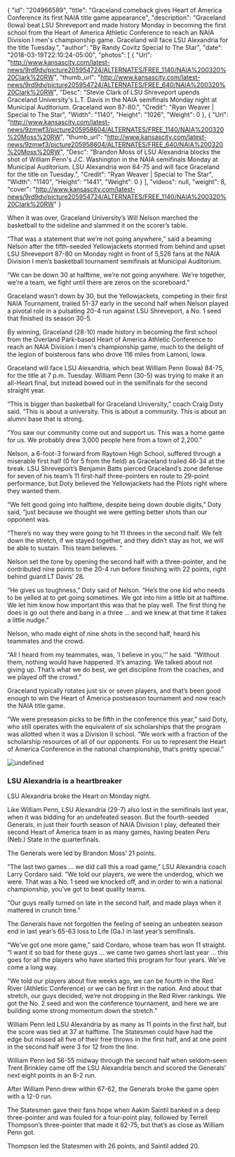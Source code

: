 {
  "id": "204966589",
  "title": "Graceland comeback gives Heart of America Conference its first NAIA title game appearance",
  "description": "Graceland (Iowa) beat LSU Shreveport and made history Monday in becoming the first school from the Heart of America Athletic Conference to reach an NAIA Division I men's championship game. Graceland will face LSU Alexandria for the title Tuesday.",
  "author": "By Randy Covitz Special to The Star",
  "date": "2018-03-19T22:10:24-05:00",
  "photos": [
    {
      "Url": "http://www.kansascity.com/latest-news/9rd9dv/picture205954724/ALTERNATES/FREE_1140/NAIA%200320%20Clark%20RW",
      "thumb_url": "http://www.kansascity.com/latest-news/9rd9dv/picture205954724/ALTERNATES/FREE_640/NAIA%200320%20Clark%20RW",
      "Desc": "Stevie Clark of LSU Shreveport upends Graceland University's L.T. Davis in the NAIA semifinals Monday night at Municipal Auditorium. Graceland won 87-80.",
      "Credit": "Ryan Weaver | Special to The Star",
      "Width": "1140",
      "Height": "1026",
      "Weight": 0
    },
    {
      "Url": "http://www.kansascity.com/latest-news/9zmwf3/picture205958604/ALTERNATES/FREE_1140/NAIA%200320%20Moss%20RW",
      "thumb_url": "http://www.kansascity.com/latest-news/9zmwf3/picture205958604/ALTERNATES/FREE_640/NAIA%200320%20Moss%20RW",
      "Desc": "Brandon Moss of LSU Alexandria blocks the shot of William Penn's J.C. Washington in the NAIA semifinals Monday at Municipal Auditorium. LSU Alexandria won 84-75 and will face Graceland for the title on Tuesday.",
      "Credit": "Ryan Weaver | Special to The Star",
      "Width": "1140",
      "Height": "1441",
      "Weight": 0
    }
  ],
  "videos": null,
  "weight": 8,
  "cover": "http://www.kansascity.com/latest-news/9rd9dv/picture205954724/ALTERNATES/FREE_1140/NAIA%200320%20Clark%20RW"
}

<p>When it was over, Graceland University’s Will Nelson marched the basketball to the sideline and slammed it on the scorer’s table.</p><p>“That was a statement that we’re not going anywhere,” said a beaming Nelson after the fifth-seeded Yellowjackets stormed from behind and upset LSU Shreveport 87-80 on Monday night in front of 5,526 fans at the NAIA Division I men’s basketball tournament semifinals at Municipal Auditorium.</p><p> “We can be down 30 at halftime, we’re not going anywhere. We’re together, we’re a team, we fight until there are zeros on the scoreboard.”</p><p> Graceland wasn’t down by 30, but the Yellowjackets, competing in their first NAIA Tournament, trailed 51-37 early in the second half when Nelson played a pivotal role in a pulsating 20-4 run against LSU Shreveport, a No. 1 seed that finished its season 30-5.</p><p>By winning, Graceland (28-10) made history in becoming the first school from the Overland Park-based Heart of America Athletic Conference to reach an NAIA Division I men's championship game, much to the delight of the legion of boisterous fans who drove 116 miles from Lamoni, Iowa. </p><p>Graceland will face LSU Alexandria, which beat William Penn (Iowa) 84-75, for the title at 7 p.m. Tuesday. William Penn (30-5) was trying to make it an all-Heart final, but instead bowed out in the semifinals for the second straight year.</p><p> “This is bigger than basketball for Graceland University,” coach Craig Doty said. “This is about a university. This is about a community. This is about an alumni base that is strong.</p><p>“You saw our community come out and support us. This was a home game for us. We probably drew 3,000 people here from a town of 2,200.”</p><p>Nelson, a 6-foot-3 forward from Raytown High School, suffered through a miserable first half (0 for 5 from the field) as Graceland trailed 46-34 at the break. LSU Shreveport’s Benjamin Batts pierced Graceland’s zone defense for seven of his team’s 11 first-half three-pointers en route to 29-point performance, but Doty believed the Yellowjackets had the Pilots right where they wanted them.</p><p>“We felt good going into halftime, despite being down double digits,” Doty said, “just because we thought we were getting better shots than our opponent was.</p><p>“There’s no way they were going to hit 11 threes in the second half. We felt down the stretch, if we stayed together, and they didn’t stay as hot, we will be able to sustain. This team believes. “</p><p>Nelson set the tone by opening the second half with a three-pointer, and he contributed nine points to the 20-4 run before finishing with 22 points, right behind guard LT Davis’ 28.</p><p>“He gives us toughness,” Doty said of Nelson. “He’s the one kid who needs to be yelled at to get going sometimes. We got into him a little bit at halftime. We let him know how important this was that he play well. The first thing he does is go out there and bang in a three … and we knew at that time it takes a little nudge.”</p><p>Nelson, who made eight of nine shots in the second half, heard his teammates and the crowd.</p><p>“All I heard from my teammates, was, 'I believe in you,’’’ he said. “Without them, nothing would have happened. It’s amazing. We talked about not giving up. That’s what we do best, we get discipline from the coaches, and we played off the crowd.”</p><p>Graceland typically rotates just six or seven players, and that’s been good enough to win the Heart of America postseason tournament and now reach the NAIA title game.</p><p>“We were preseason picks to be fifth in the conference this year,” said Doty, who still operates with the equivalent of six scholarships that the program was allotted when it was a Division II school. “We work with a fraction of the scholarship resources of all of our opponents. For us to represent the Heart of America Conference in the national championship, that’s pretty special.”</p><p><img src="http://www.kansascity.com/latest-news/9zmwf3/picture205958604/binary/NAIA%200320%20Moss%20RW" id="_f7c428c8-4b14-46c3-a8a2-0fb10313e950" alt="undefined" /></p><h3>LSU Alexandria is a heartbreaker</h3><p>LSU Alexandria broke the Heart on Monday night.</p><p>Like William Penn, LSU Alexandria (29-7) also lost in the semifinals last year, when it was bidding for an undefeated season. But the fourth-seeded Generals, in just their fourth season of NAIA Division I play, defeated their second Heart of America team in as many games, having beaten Peru (Neb.) State in the quarterfinals.</p><p>The Generals were led by Brandon Moss’ 21 points.</p><p>“The last two games … we did call this a road game,” LSU Alexandria coach Larry Cordaro said. “We told our players, we were the underdog, which we were. That was a No. 1 seed we knocked off, and in order to win a national championship, you’ve got to beat quality teams.</p><p>“Our guys really turned on late in the second half, and made plays when it mattered in crunch time.”</p><p>The Generals have not forgotten the feeling of seeing an unbeaten season end in last year’s 65-63 loss to Life (Ga.) in last year’s semifinals.</p><p>“We’ve got one more game,” said Cordaro, whose team has won 11 straight. “I want it so bad for these guys … we came two games short last year … this goes for all the players who have started this program for four years. We’ve come a long way.</p><p>“We told our players about five weeks ago, we can be fourth in the Red River (Athletic Conference) or we can be first in the nation. And about that stretch, our guys decided, we’re not dropping in the Red River rankings. We got the No. 2 seed and won the conference tournament, and here we are building some strong momentum down the stretch.”</p><p>William Penn led LSU Alexandria by as many as 11 points in the first half, but the score was tied at 37 at halftime. The Statesmen could have had the edge but missed all five of their free throws in the first half, and at one point in the second half were 3 for 12 from the line.</p><p>William Penn led 56-55 midway through the second half when seldom-seen Trent Brinkley came off the LSU Alexandria bench and scored the Generals’ next eight points in an 8-2 run.</p><p>After William Penn drew within 67-62, the Generals broke the game open with a 12-0 run.</p><p>The Statesmen gave their fans hope when Aakim Saintil banked in a deep three-pointer and was fouled for a four-point play, followed by Terrell Thompson’s three-pointer that made it 82-75, but that’s as close as William Penn got.</p><p>Thompson led the Statesmen with 26 points, and Saintil added 20.</p>

